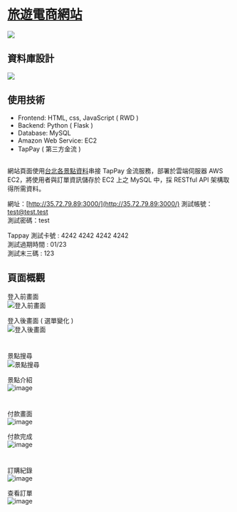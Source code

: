 # [旅遊電商網站](http://35.72.79.89:3000/)  
![](https://user-images.githubusercontent.com/52588493/122661681-719ceb00-d1bf-11eb-881f-033fc0e95e5a.png)  

## 資料庫設計  
![](https://user-images.githubusercontent.com/52588493/128993719-79256b48-a570-488b-84fb-31a64abf597c.png)  

## 使用技術
- Frontend: HTML, css, JavaScript ( RWD )  
- Backend: Python ( Flask )  
- Database: MySQL  
- Amazon Web Service: EC2    
- TapPay ( 第三方金流 )  
##  

網站頁面使用[台北各景點資料](/data/taipei-attractions.json)串接 TapPay 金流服務，部署於雲端伺服器 AWS EC2，將使用者與訂單資訊儲存於 EC2 上之 MySQL 中，採 RESTful API 架構取得所需資料。  

網址：[http://35.72.79.89:3000/](http://35.72.79.89:3000/)
測試帳號：test@test.test  
測試密碼：test  

Tappay 測試卡號 : 4242 4242 4242 4242  
測試過期時間 : 01/23  
測試末三碼 : 123  

## 頁面概觀
登入前畫面  
![登入前畫面](https://user-images.githubusercontent.com/52588493/122664861-6f925680-d1d6-11eb-9720-ddd6055f4f7e.png)  

登入後畫面 ( 選單變化 )  
![登入後畫面](https://user-images.githubusercontent.com/52588493/122664877-8e90e880-d1d6-11eb-891e-a900f314d515.png)  
#  
景點搜尋  
![景點搜尋](https://user-images.githubusercontent.com/52588493/122665460-eaa93c00-d1d9-11eb-998e-b7b93d20c8ff.png)

景點介紹  
![image](https://user-images.githubusercontent.com/52588493/122665341-3effec00-d1d9-11eb-8f8c-aa928055d7da.png)
#  
付款畫面  
![image](https://user-images.githubusercontent.com/52588493/122665418-a453dd00-d1d9-11eb-9f0d-b94a28433be1.png)  

付款完成  
![image](https://user-images.githubusercontent.com/52588493/122665495-27753300-d1da-11eb-8828-27bbea6ffaf1.png)
#  
訂購紀錄  
![image](https://user-images.githubusercontent.com/52588493/122665523-483d8880-d1da-11eb-96f5-78ab99b7ee99.png)

查看訂單  
![image](https://user-images.githubusercontent.com/52588493/122665567-876bd980-d1da-11eb-91c7-73a863ea50ea.png)